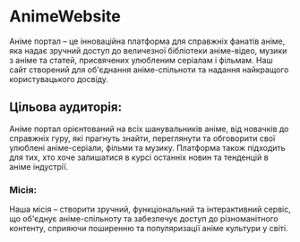 ﻿# AnimeWebsite
Аніме портал – це інноваційна платформа для справжніх фанатів аніме, яка надає зручний доступ до величезної бібліотеки аніме-відео, музики з аніме та статей, присвячених улюбленим серіалам і фільмам. Наш сайт створений для об'єднання аніме-спільноти та надання найкращого користувацького досвіду.
## Цільова аудиторія:
Аніме портал орієнтований на всіх шанувальників аніме, від новачків до справжніх гуру, які прагнуть знайти, переглянути та обговорити свої улюблені аніме-серіали, фільми та музику. Платформа також підходить для тих, хто хоче залишатися в курсі останніх новин та тенденцій в аніме індустрії.
### Місія:
Наша місія – створити зручний, функціональний та інтерактивний сервіс, що об'єднує аніме-спільноту та забезпечує доступ до різноманітного контенту, сприяючи поширенню та популяризації аніме культури у світі.
